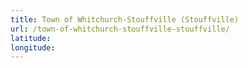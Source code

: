 ```yaml
---
title: Town of Whitchurch-Stouffville (Stouffville)
url: /town-of-whitchurch-stouffville-stouffville/
latitude: 
longitude: 
---
```

